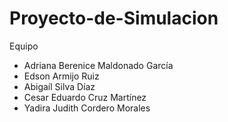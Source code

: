# Proyecto-de-Simulacion

Equipo
- Adriana Berenice Maldonado García
- Edson Armijo Ruiz
- Abigaíl Silva Díaz
- Cesar Eduardo Cruz Martínez
- Yadira Judith Cordero Morales
